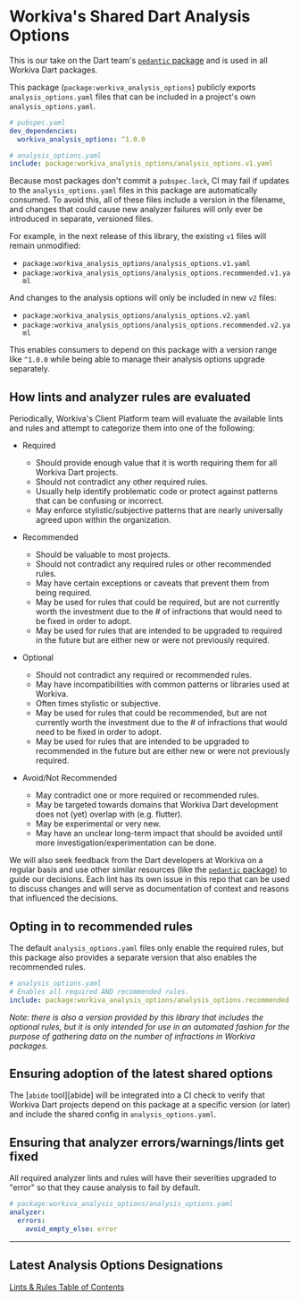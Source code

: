 # Workiva's Shared Dart Analysis Options

This is our take on the Dart team's [`pedantic` package][pedantic] and is used
in all Workiva Dart packages.

This package (`package:workiva_analysis_options`) publicly exports
`analysis_options.yaml` files that can be included in a project's own
`analysis_options.yaml`.

```yaml
# pubspec.yaml
dev_dependencies:
  workiva_analysis_options: ^1.0.0
```

```yaml
# analysis_options.yaml
include: package:workiva_analysis_options/analysis_options.v1.yaml
```

Because most packages don't commit a `pubspec.lock`, CI may fail if updates to
the `analysis_options.yaml` files in this package are automatically consumed. To
avoid this, all of these files include a version in the filename, and changes
that could cause new analyzer failures will only ever be introduced in separate,
versioned files.

For example, in the next release of this library, the existing `v1` files will
remain unmodified:

- `package:workiva_analysis_options/analysis_options.v1.yaml`
- `package:workiva_analysis_options/analysis_options.recommended.v1.yaml`

And changes to the analysis options will only be included in new `v2` files:

- `package:workiva_analysis_options/analysis_options.v2.yaml`
- `package:workiva_analysis_options/analysis_options.recommended.v2.yaml`

This enables consumers to depend on this package with a version range like
`^1.0.0` while being able to manage their analysis options upgrade separately.

## How lints and analyzer rules are evaluated

Periodically, Workiva's Client Platform team will evaluate the available lints
and rules and attempt to categorize them into one of the following:

- Required
  - Should provide enough value that it is worth requiring them for all Workiva
    Dart projects.
  - Should not contradict any other required rules.
  - Usually help identify problematic code or protect against patterns that can
    be confusing or incorrect.
  - May enforce stylistic/subjective patterns that are nearly universally agreed
    upon within the organization.

- Recommended
  - Should be valuable to most projects.
  - Should not contradict any required rules or other recommended rules.
  - May have certain exceptions or caveats that prevent them from being
    required.
  - May be used for rules that could be required, but are not currently worth
    the investment due to the # of infractions that would need to be fixed in
    order to adopt.
  - May be used for rules that are intended to be upgraded to required in the
    future but are either new or were not previously required.

- Optional
  - Should not contradict any required or recommended rules.
  - May have incompatibilities with common patterns or libraries used at
    Workiva.
  - Often times stylistic or subjective.
  - May be used for rules that could be recommended, but are not currently worth
    the investment due to the # of infractions that would need to be fixed in
    order to adopt.
  - May be used for rules that are intended to be upgraded to recommended in the
    future but are either new or were not previously required.

- Avoid/Not Recommended
  - May contradict one or more required or recommended rules.
  - May be targeted towards domains that Workiva Dart development does not (yet)
    overlap with (e.g. flutter).
  - May be experimental or very new.
  - May have an unclear long-term impact that should be avoided until more
    investigation/experimentation can be done.

We will also seek feedback from the Dart developers at Workiva on a regular
basis and use other similar resources (like the [`pedantic` package][pedantic])
to guide our decisions. Each lint has its own issue in this repo that can be
used to discuss changes and will serve as documentation of context and reasons
that influenced the decisions.

## Opting in to recommended rules

The default `analysis_options.yaml` files only enable the required rules,
but this package also provides a separate version that also enables the
recommended rules.

```yaml
# analysis_options.yaml
# Enables all required AND recommended rules.
include: package:workiva_analysis_options/analysis_options.recommended.v1.yaml
```

_Note: there is also a version provided by this library that includes the
optional rules, but it is only intended for use in an automated fashion for the
purpose of gathering data on the number of infractions in Workiva packages._

## Ensuring adoption of the latest shared options

The [`abide` tool][abide] will be integrated into a CI check to verify that
Workiva Dart projects depend on this package at a specific version (or later)
and include the shared config in `analysis_options.yaml`.

## Ensuring that analyzer errors/warnings/lints get fixed

All required analyzer lints and rules will have their severities upgraded to
"error" so that they cause analysis to fail by default.

```yaml
# package:workiva_analysis_options/analysis_options.yaml
analyzer:
  errors:
    avoid_empty_else: error
```

---

## Latest Analysis Options Designations

[Lints & Rules Table of Contents][lints-toc]

[lints-toc]: https://github.com/Workiva/dart_analysis_options/issues/2
[pedantic]: https://pub.dev/packages/pedantic
